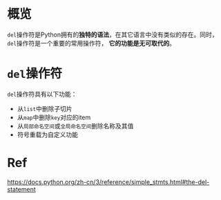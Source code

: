 # 概览

`del`操作符是Python拥有的**独特的语法**，在其它语言中没有类似的存在。同时，`del`操作符是一个重要的常用操作符， **它的功能是无可取代的**。

# `del`操作符

`del`操作符具有以下功能：

- 从`list`中删除子切片
- 从`map`中删除`key`对应的item
- 从`局部命名空间`或`全局命名空间`删除名称及其值
- 符号重载为自定义功能

# Ref

https://docs.python.org/zh-cn/3/reference/simple_stmts.html#the-del-statement




